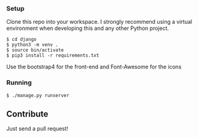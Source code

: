 ### Setup
Clone this repo into your workspace.
I strongly recommend using a virtual environment when developing this and any other Python project.
```
$ cd django
$ python3 -m venv .
$ source bin/activate
$ pip3 install -r requirements.txt
```

Use the bootstrap4 for the front-end and Font-Awesome for the icons

### Running
```
$ ./manage.py runserver
```

## Contribute
Just send a pull request!
